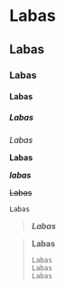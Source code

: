 #     Labas
##    Labas
###   Labas
####  Labas
##### Labas




*Labas*

**Labas**

***labas***

~~Labas~~

` Labas `


>***Labas***

> **Labas**
>```
> Labas
> Labas
> Labas
>```



